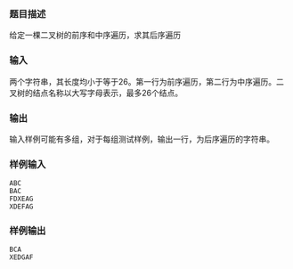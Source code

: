 ### 题目描述

给定一棵二叉树的前序和中序遍历，求其后序遍历

### 输入

两个字符串，其长度均小于等于26。第一行为前序遍历，第二行为中序遍历。二叉树的结点名称以大写字母表示，最多26个结点。

### 输出

输入样例可能有多组，对于每组测试样例，输出一行，为后序遍历的字符串。

### 样例输入

```
ABC
BAC
FDXEAG
XDEFAG
```

### 样例输出

```
BCA
XEDGAF
```